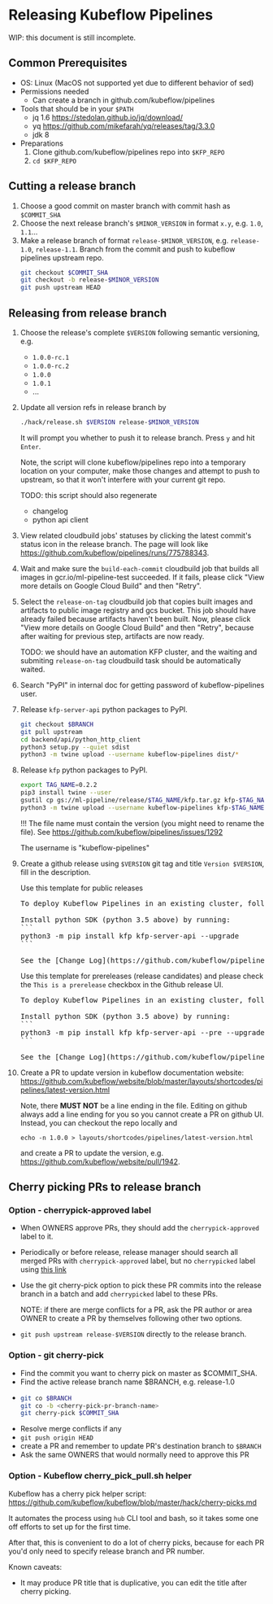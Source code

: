 # Releasing Kubeflow Pipelines

WIP: this document is still incomplete.

## Common Prerequisites

* OS: Linux (MacOS not supported yet due to different behavior of sed)
* Permissions needed
    * Can create a branch in github.com/kubeflow/pipelines
* Tools that should be in your `$PATH`
    * jq 1.6 https://stedolan.github.io/jq/download/
    * yq https://github.com/mikefarah/yq/releases/tag/3.3.0
    * jdk 8
* Preparations
    1. Clone github.com/kubeflow/pipelines repo into `$KFP_REPO`
    2. `cd $KFP_REPO`

## Cutting a release branch

1. Choose a good commit on master branch with commit hash as `$COMMIT_SHA`
2. Choose the next release branch's `$MINOR_VERSION` in format `x.y`, e.g. `1.0`, `1.1`...
2. Make a release branch of format `release-$MINOR_VERSION`, e.g. `release-1.0`, `release-1.1`. Branch from the commit and push to kubeflow pipelines upstream repo.
    ```bash
    git checkout $COMMIT_SHA
    git checkout -b release-$MINOR_VERSION
    git push upstream HEAD
    ```

## Releasing from release branch

1. Choose the release's complete `$VERSION` following semantic versioning, e.g.
    * `1.0.0-rc.1`
    * `1.0.0-rc.2`
    * `1.0.0`
    * `1.0.1`
    * ...
1. Update all version refs in release branch by
    ```bash
    ./hack/release.sh $VERSION release-$MINOR_VERSION
    ```
    It will prompt you whether to push it to release branch. Press `y` and hit `Enter`.

    Note, the script will clone kubeflow/pipelines repo into a temporary location on your computer, make those changes and attempt to push to upstream, so that it won't interfere with your current git repo.

    TODO: this script should also regenerate
    * changelog
    * python api client
1. View related cloudbuild jobs' statuses by clicking the latest commit's status icon
in the release branch. The page will look like https://github.com/kubeflow/pipelines/runs/775788343.
1. Wait and make sure the `build-each-commit` cloudbuild job that builds all images
in gcr.io/ml-pipeline-test succeeded. If it fails, please click "View more details on Google Cloud Build" and then "Retry".
1. Select the `release-on-tag` cloudbuild job that copies built images and artifacts to
public image registry and gcs bucket. This job should have already failed because
artifacts haven't been built. Now, please click "View more details on Google Cloud Build"
and then "Retry", because after waiting for previous step, artifacts are now ready.

    TODO: we should have an automation KFP cluster, and the waiting and submiting
    `release-on-tag` cloudbuild task should be automatically waited.
1. Search "PyPI" in internal doc for getting password of kubeflow-pipelines user.
1. Release `kfp-server-api` python packages to PyPI.
    ```bash
    git checkout $BRANCH
    git pull upstream
    cd backend/api/python_http_client
    python3 setup.py --quiet sdist
    python3 -m twine upload --username kubeflow-pipelines dist/*
    ```
1. Release `kfp` python packages to PyPI.
    ```bash
    export TAG_NAME=0.2.2
    pip3 install twine --user
    gsutil cp gs://ml-pipeline/release/$TAG_NAME/kfp.tar.gz kfp-$TAG_NAME.tar.gz
    python3 -m twine upload --username kubeflow-pipelines kfp-$TAG_NAME.tar.gz
    ```

    !!! The file name must contain the version (you might need to rename the file). See https://github.com/kubeflow/pipelines/issues/1292

    The username is "kubeflow-pipelines"

1. Create a github release using `$VERSION` git tag and title `Version $VERSION`,
fill in the description.

   Use this template for public releases
   <pre>
   To deploy Kubeflow Pipelines in an existing cluster, follow the instruction in [here](https://www.kubeflow.org/docs/pipelines/standalone-deployment-gcp/) or via UI [here](https://console.cloud.google.com/ai-platform/pipelines)

   Install python SDK (python 3.5 above) by running:
   ```
   python3 -m pip install kfp kfp-server-api --upgrade
   ```

   See the [Change Log](https://github.com/kubeflow/pipelines/blob/master/CHANGELOG.md)
   </pre>

   Use this template for prereleases (release candidates) and please check the
   `This is a prerelease` checkbox in the Github release UI.
   <pre>
   To deploy Kubeflow Pipelines in an existing cluster, follow the instruction in [here](https://www.kubeflow.org/docs/pipelines/standalone-deployment-gcp/).

   Install python SDK (python 3.5 above) by running:
   ```
   python3 -m pip install kfp kfp-server-api --pre --upgrade
   ```

   See the [Change Log](https://github.com/kubeflow/pipelines/blob/master/CHANGELOG.md)
   </pre>

1. Create a PR to update version in kubeflow documentation website: 
https://github.com/kubeflow/website/blob/master/layouts/shortcodes/pipelines/latest-version.html

   Note, there **MUST NOT** be a line ending in the file. Editing on github always add a line ending
   for you so you cannot create a PR on github UI.
   Instead, you can checkout the repo locally and
   ```
   echo -n 1.0.0 > layouts/shortcodes/pipelines/latest-version.html
   ```
   and create a PR to update the version, e.g. https://github.com/kubeflow/website/pull/1942.


## Cherry picking PRs to release branch

### Option - cherrypick-approved label
* When OWNERS approve PRs, they should add the `cherrypick-approved` label to it.
* Periodically or before release, release manager should search all merged PRs with
    `cherrypick-approved` label, but no `cherrypicked` label using
    [this link](https://github.com/kubeflow/pipelines/pulls?q=is%3Apr+label%3Acherrypick-approved+-label%3Acherrypicked+is%3Aclosed+)
* Use the git cherry-pick option to pick these PR commits into the release branch
in a batch and add `cherrypicked` label to these PRs.

    NOTE: if there are merge conflicts for a PR, ask the PR author or area OWNER to create a PR by themselves following other two options.
* `git push upstream release-$VERSION` directly to the release branch.

### Option - git cherry-pick
* Find the commit you want to cherry pick on master as $COMMIT_SHA.
* Find the active release branch name $BRANCH, e.g. release-1.0
*
    ```bash
    git co $BRANCH
    git co -b <cherry-pick-pr-branch-name>
    git cherry-pick $COMMIT_SHA
    ```
* Resolve merge conflicts if any
* `git push origin HEAD`
* create a PR and remember to update PR's destination branch to `$BRANCH`
* Ask the same OWNERS that would normally need to approve this PR

### Option - Kubeflow cherry_pick_pull.sh helper
Kubeflow has a cherry pick helper script: https://github.com/kubeflow/kubeflow/blob/master/hack/cherry-picks.md

It automates the process using `hub` CLI tool and bash, so it takes some one off efforts to set up for the first time.

After that, this is convenient to do a lot of cherry picks, because for each PR you'd only need to specify
release branch and PR number.

Known caveats:
* It may produce PR title that is duplicative, you can edit the title after cherry picking.
